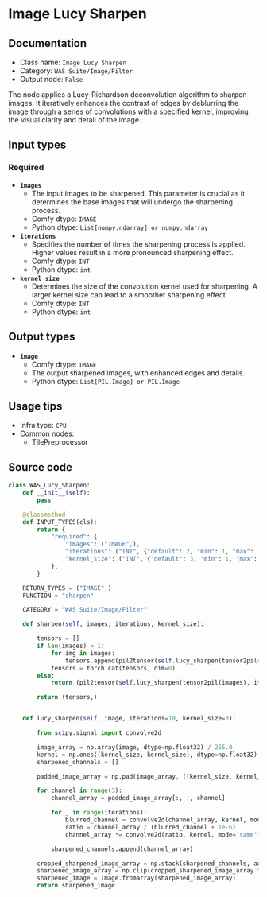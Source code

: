# Image Lucy Sharpen
## Documentation
- Class name: `Image Lucy Sharpen`
- Category: `WAS Suite/Image/Filter`
- Output node: `False`

The node applies a Lucy-Richardson deconvolution algorithm to sharpen images. It iteratively enhances the contrast of edges by deblurring the image through a series of convolutions with a specified kernel, improving the visual clarity and detail of the image.
## Input types
### Required
- **`images`**
    - The input images to be sharpened. This parameter is crucial as it determines the base images that will undergo the sharpening process.
    - Comfy dtype: `IMAGE`
    - Python dtype: `List[numpy.ndarray] or numpy.ndarray`
- **`iterations`**
    - Specifies the number of times the sharpening process is applied. Higher values result in a more pronounced sharpening effect.
    - Comfy dtype: `INT`
    - Python dtype: `int`
- **`kernel_size`**
    - Determines the size of the convolution kernel used for sharpening. A larger kernel size can lead to a smoother sharpening effect.
    - Comfy dtype: `INT`
    - Python dtype: `int`
## Output types
- **`image`**
    - Comfy dtype: `IMAGE`
    - The output sharpened images, with enhanced edges and details.
    - Python dtype: `List[PIL.Image] or PIL.Image`
## Usage tips
- Infra type: `CPU`
- Common nodes:
    - TilePreprocessor



## Source code
```python
class WAS_Lucy_Sharpen:
    def __init__(self):
        pass

    @classmethod
    def INPUT_TYPES(cls):
        return {
            "required": {
                "images": ("IMAGE",),
                "iterations": ("INT", {"default": 2, "min": 1, "max": 12, "step": 1}),
                "kernel_size": ("INT", {"default": 3, "min": 1, "max": 16, "step": 1}),
            },
        }

    RETURN_TYPES = ("IMAGE",)
    FUNCTION = "sharpen"

    CATEGORY = "WAS Suite/Image/Filter"

    def sharpen(self, images, iterations, kernel_size):

        tensors = []
        if len(images) > 1:
            for img in images:
                tensors.append(pil2tensor(self.lucy_sharpen(tensor2pil(img), iterations, kernel_size)))
            tensors = torch.cat(tensors, dim=0)
        else:
            return (pil2tensor(self.lucy_sharpen(tensor2pil(images), iterations, kernel_size)),)

        return (tensors,)


    def lucy_sharpen(self, image, iterations=10, kernel_size=3):

        from scipy.signal import convolve2d

        image_array = np.array(image, dtype=np.float32) / 255.0
        kernel = np.ones((kernel_size, kernel_size), dtype=np.float32) / (kernel_size ** 2)
        sharpened_channels = []

        padded_image_array = np.pad(image_array, ((kernel_size, kernel_size), (kernel_size, kernel_size), (0, 0)), mode='edge')

        for channel in range(3):
            channel_array = padded_image_array[:, :, channel]

            for _ in range(iterations):
                blurred_channel = convolve2d(channel_array, kernel, mode='same')
                ratio = channel_array / (blurred_channel + 1e-6)
                channel_array *= convolve2d(ratio, kernel, mode='same')

            sharpened_channels.append(channel_array)

        cropped_sharpened_image_array = np.stack(sharpened_channels, axis=-1)[kernel_size:-kernel_size, kernel_size:-kernel_size, :]
        sharpened_image_array = np.clip(cropped_sharpened_image_array * 255.0, 0, 255).astype(np.uint8)
        sharpened_image = Image.fromarray(sharpened_image_array)
        return sharpened_image

```
